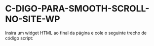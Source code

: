 # C-DIGO-PARA-SMOOTH-SCROLL-NO-SITE-WP

Insira um widget HTML ao final da página e cole o seguinte trecho de código script:
